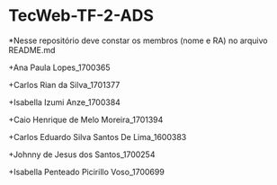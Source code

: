 # TecWeb-TF-2-ADS
*Nesse repositório deve constar os membros (nome e RA) no arquivo README.md

+Ana Paula Lopes_1700365

+Carlos Rian da Silva_1701377

+Isabella Izumi Anze_1700384

+Caio Henrique de Melo Moreira_1701394

+Carlos Eduardo Silva Santos De Lima_1600383

+Johnny de Jesus dos Santos_1700254

+Isabella Penteado Picirillo Voso_1700699

